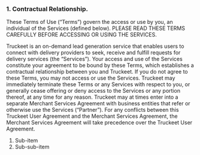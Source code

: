 ### 1. Contractual Relationship.
These Terms of Use (“Terms”) govern the access or use by you, an individual of the Services (defined below). PLEASE READ THESE TERMS CAREFULLY BEFORE ACCESSING OR USING THE SERVICES.

Truckeet is an on-demand lead generation service that enables users to connect with delivery providers to seek, receive and fulfill requests for delivery services (the “Services”). Your access and use of the Services constitute your agreement to be bound by these Terms, which establishes a contractual relationship between you and Truckeet. If you do not agree to these Terms, you may not access or use the Services. Truckeet may immediately terminate these Terms or any Services with respect to you, or generally cease offering or deny access to the Services or any portion thereof, at any time for any reason. Truckeet may at times enter into a separate Merchant Services Agreement with business entities that refer or otherwise use the Services (“Partner”). For any conflicts between this Truckeet User Agreement and the Merchant Services Agreement, the Merchant Services Agreement will take precedence over the Truckeet User Agreement.

   1. Sub-item
   2. Sub-sub-item
